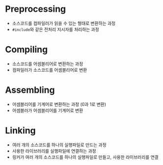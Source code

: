 # Preprocessing
- 소스코드를 컴파일러가 읽을 수 있는 형태로 변환하는 과정
- `#include`와 같은 전처리 지시자를 처리하는 과정


# Compiling
- 소스코드를 어셈블리어로 변환하는 과정
- 컴파일러가 소스코드를 어셈블리어로 변환


# Assembling
- 어셈블리어를 기계어로 변환하는 과정 (0과 1로 변환)
- 어셈블러가 어셈블리어를 기계어로 변환

# Linking
- 여러 개의 소스코드를 하나의 실행파일로 만드는 과정
- 사용한 라이브러리를 실행파일에 연결하는 과정
- 링커가 여러 개의 소스코드를 하나의 실행파일로 만들고, 사용한 라이브러리를 연결


